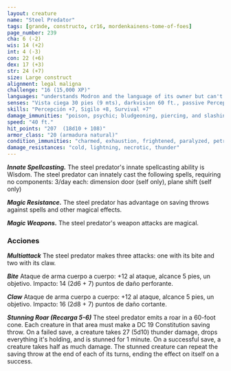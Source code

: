 ```yaml
---
layout: creature
name: "Steel Predator"
tags: [grande, constructo, cr16, mordenkainens-tome-of-foes]
page_number: 239
cha: 6 (-2)
wis: 14 (+2)
int: 4 (-3)
con: 22 (+6)
dex: 17 (+3)
str: 24 (+7)
size: Large construct
alignment: legal maligna
challenge: "16 (15,000 XP)"
languages: "understands Modron and the language of its owner but can't speak"
senses: "Vista ciega 30 pies (9 mts), darkvision 60 ft., passive Perception 17"
skills: "Percepción +7, Sigilo +8, Survival +7"
damage_immunities: "poison, psychic; bludgeoning, piercing, and slashing from nonmagical attacks"
speed: "40 ft."
hit_points: "207  (18d10 + 108)"
armor_class: "20 (armadura natural)"
condition_immunities: "charmed, exhaustion, frightened, paralyzed, petrified, poisoned, stunned"
damage_resistances: "cold, lightning, necrotic, thunder"
---
```


***Innate Spellcasting.*** The steel predator's innate spellcasting ability is Wisdom. The steel predator can innately cast the following spells, requiring no components:
3/day each: dimension door (self only), plane shift (self only)

***Magic Resistance.*** The steel predator has advantage on saving throws against spells and other magical effects.

***Magic Weapons.*** The steel predator's weapon attacks are magical.

### Acciones

***Multiattack*** The steel predator makes three attacks: one with its bite and two with its claw.

***Bite*** Ataque de arma cuerpo a cuerpo: +12 al ataque, alcance 5 pies, un objetivo. Impacto: 14 (2d6 + 7) puntos de daño perforante.

***Claw*** Ataque de arma cuerpo a cuerpo: +12 al ataque, alcance 5 pies, un objetivo. Impacto: 16 (2d8 + 7) puntos de daño cortante.

***Stunning Roar (Recarga 5-6)*** The steel predator emits a roar in a 60-foot cone. Each creature in that area must make a DC 19 Constitution saving throw. On a failed save, a creature takes 27 (5d10) thunder damage, drops everything it's holding, and is stunned for 1 minute. On a successful save, a creature takes half as much damage. The stunned creature can repeat the saving throw at the end of each of its turns, ending the effect on itself on a success.